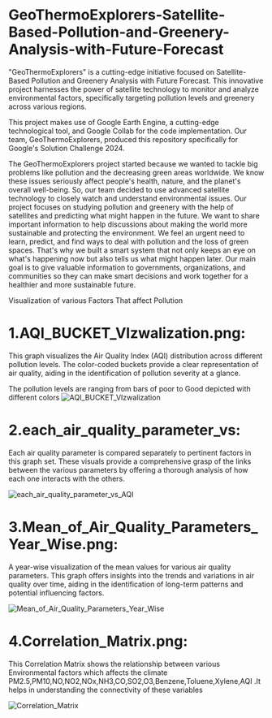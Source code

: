 # GeoThermoExplorers-Satellite-Based-Pollution-and-Greenery-Analysis-with-Future-Forecast
"GeoThermoExplorers" is a cutting-edge initiative focused on Satellite-Based Pollution and Greenery Analysis with Future Forecast. This innovative project harnesses the power of satellite technology to monitor and analyze environmental factors, specifically targeting pollution levels and greenery across various regions.

This project makes use of Google Earth Engine, a cutting-edge technological tool, and Google Collab for the code implementation. Our team, GeoThermoExplorers, produced this repository specifically for Google's Solution Challenge 2024.


The GeoThermoExplorers project started because we wanted to tackle big problems like pollution and the decreasing green areas worldwide. We know these issues seriously affect people's health, nature, and the planet's overall well-being. So, our team decided to use advanced satellite technology to closely watch and understand environmental issues. Our project focuses on studying pollution and greenery with the help of satellites and predicting what might happen in the future. We want to share important information to help discussions about making the world more sustainable and protecting the environment. We feel an urgent need to learn, predict, and find ways to deal with pollution and the loss of green spaces. That's why we built a smart system that not only keeps an eye on what's happening now but also tells us what might happen later. Our main goal is to give valuable information to governments, organizations, and communities so they can make smart decisions and work together for a healthier and more sustainable future.

Visualization of various Factors That affect Pollution

# 1.AQI_BUCKET_VIzwalization.png:
This graph visualizes the Air Quality Index (AQI) distribution across different pollution levels. The color-coded buckets provide a clear representation of air quality, aiding in the identification of pollution severity at a glance.

The pollution levels are ranging from bars of poor to Good depicted with different colors
![AQI_BUCKET_VIzwalization](https://github.com/Jaiyadav88/Data-Structures/assets/90555918/0001d0a5-dd48-4ee8-b448-204d6c21b92e)

# 2.each_air_quality_parameter_vs:

Each air quality parameter is compared separately to pertinent factors in this graph set. These visuals provide a comprehensive grasp of the links between the various parameters by offering a thorough analysis of how each one interacts with the others.


![each_air_quality_parameter_vs_AQI](https://github.com/Jaiyadav88/Data-Structures/assets/90555918/77b5d645-0639-45b7-bce2-128504c351db)

# 3.Mean_of_Air_Quality_Parameters_Year_Wise.png:

A year-wise visualization of the mean values for various air quality parameters. This graph offers insights into the trends and variations in air quality over time, aiding in the identification of long-term patterns and potential influencing factors.

![Mean_of_Air_Quality_Parameters_Year_Wise](https://github.com/Jaiyadav88/Data-Structures/assets/90555918/baeb5bee-6083-491e-b8b8-1f5041a954ef)

# 4.Correlation_Matrix.png:

This Correlation Matrix shows the relationship between various Environmental factors which affects the climate PM2.5,PM10,NO,NO2,NOx,NH3,CO,SO2,O3,Benzene,Toluene,Xylene,AQI
.It helps in understanding the connectivity of these variables

![Correlation_Matrix](https://github.com/Jaiyadav88/Data-Structures/assets/90555918/a48c0fbf-8cfd-4670-9eef-e0ac5ebd2915)


